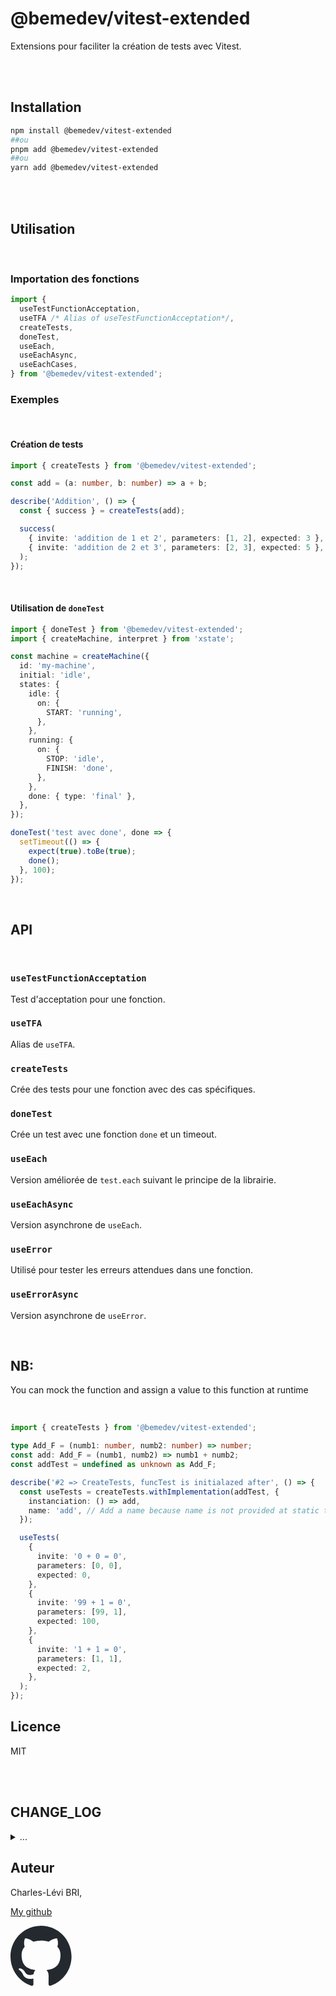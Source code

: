 # @bemedev/vitest-extended

Extensions pour faciliter la création de tests avec Vitest.

<br/>
<br/>

## Installation

```sh
npm install @bemedev/vitest-extended
##ou
pnpm add @bemedev/vitest-extended
##ou
yarn add @bemedev/vitest-extended
```

<br/>
<br/>

## Utilisation

<br/>

### Importation des fonctions

```ts
import {
  useTestFunctionAcceptation,
  useTFA /* Alias of useTestFunctionAcceptation*/,
  createTests,
  doneTest,
  useEach,
  useEachAsync,
  useEachCases,
} from '@bemedev/vitest-extended';
```

### Exemples

<br/>

#### Création de tests

```ts
import { createTests } from '@bemedev/vitest-extended';

const add = (a: number, b: number) => a + b;

describe('Addition', () => {
  const { success } = createTests(add);

  success(
    { invite: 'addition de 1 et 2', parameters: [1, 2], expected: 3 },
    { invite: 'addition de 2 et 3', parameters: [2, 3], expected: 5 },
  );
});
```

<br/>

#### Utilisation de `doneTest`

```ts
import { doneTest } from '@bemedev/vitest-extended';
import { createMachine, interpret } from 'xstate';

const machine = createMachine({
  id: 'my-machine',
  initial: 'idle',
  states: {
    idle: {
      on: {
        START: 'running',
      },
    },
    running: {
      on: {
        STOP: 'idle',
        FINISH: 'done',
      },
    },
    done: { type: 'final' },
  },
});

doneTest('test avec done', done => {
  setTimeout(() => {
    expect(true).toBe(true);
    done();
  }, 100);
});
```

<br/>

## API

<br/>

### `useTestFunctionAcceptation`

Test d'acceptation pour une fonction.

### `useTFA`

Alias de `useTFA`.

### `createTests`

Crée des tests pour une fonction avec des cas spécifiques.

### `doneTest`

Crée un test avec une fonction `done` et un timeout.

### `useEach`

Version améliorée de `test.each` suivant le principe de la librairie.

### `useEachAsync`

Version asynchrone de `useEach`.

### `useError`

Utilisé pour tester les erreurs attendues dans une fonction.

### `useErrorAsync`

Version asynchrone de `useError`.

<br/>

## NB:

You can mock the function and assign a value to this function at runtime

<br/>

```ts
import { createTests } from '@bemedev/vitest-extended';

type Add_F = (numb1: number, numb2: number) => number;
const add: Add_F = (numb1, numb2) => numb1 + numb2;
const addTest = undefined as unknown as Add_F;

describe('#2 => CreateTests, funcTest is initialazed after', () => {
  const useTests = createTests.withImplementation(addTest, {
    instanciation: () => add,
    name: 'add', // Add a name because name is not provided at static time
  });

  useTests(
    {
      invite: '0 + 0 = 0',
      parameters: [0, 0],
      expected: 0,
    },
    {
      invite: '99 + 1 = 0',
      parameters: [99, 1],
      expected: 100,
    },
    {
      invite: '1 + 1 = 0',
      parameters: [1, 1],
      expected: 2,
    },
  );
});
```

## Licence

MIT

<br/>

<br/>

## CHANGE_LOG

<details>
<summary>
...
</summary>

## [1.2.3] - 2025-02-08 00:00

### Deleted

- remove fakeWaiter,

<br>

## [1.2.2] - 2025-02-08 00:00

### Fix

- fix fakeWaiter, not use directly vi

<br/>

## [1.2.0] - 2025-02-08 00:00

### Added

- add fakeWaiter

<br/>

## [1.1.6] - 2025-01-24 13:00

### Fix

- Fix name inside acceptation tests

<br/>

## [1.1.4] - 2025-01-24 12:40

### Ajout

- Add an option to provide custom string for error handling

<br/>

## [1.1.3] - 2025-01-24 09:00

### Ajout

- Peer dependencies vitest upgraded !

<br/>

## [1.1.1] - 2025-01-20 14:30

### Ajout

- Correction des erreurs de typographie dans la documentation.

### Amélioration

- Optimisation des performances des tests unitaires pour une exécution plus
  rapide.
- 100% coverage
- Meilleur typage

<br/>

## [1.1.0] - 2025-01-15

### Ajout

- Ajout de nouvelles assertions personnalisées pour Vitest.
- Ajout de tests unitaires pour tester les erreurs dans les fonctions

### Modification

- Amélioration des performances des fonctions existantes.
- Refactorisation du code pour une meilleure lisibilité et maintenabilité.

### Correction

- Correction d'un bug mineur dans la fonction `createTests` qui causait des
  erreurs intermittentes.

<br/>

## [1.0.0] - 2023-10-10

### Ajouté

- Initialisation du projet avec les extensions pour Vitest.
- Création des fonctions : `acceptation`, `createTests`, `done`, `each`,
  `types`
- Possibilité de mocker la fonction avant les tests avec la function
  "createTests"

<br/>

</details>

## Auteur

Charles-Lévi BRI,

[My github](https://github.com/chlbri?tab=repositories)

[<svg width="98" height="96" xmlns="http://www.w3.org/2000/svg"><path fill-rule="evenodd" clip-rule="evenodd" d="M48.854 0C21.839 0 0 22 0 49.217c0 21.756 13.993 40.172 33.405 46.69 2.427.49 3.316-1.059 3.316-2.362 0-1.141-.08-5.052-.08-9.127-13.59 2.934-16.42-5.867-16.42-5.867-2.184-5.704-5.42-7.17-5.42-7.17-4.448-3.015.324-3.015.324-3.015 4.934.326 7.523 5.052 7.523 5.052 4.367 7.496 11.404 5.378 14.235 4.074.404-3.178 1.699-5.378 3.074-6.6-10.839-1.141-22.243-5.378-22.243-24.283 0-5.378 1.94-9.778 5.014-13.2-.485-1.222-2.184-6.275.486-13.038 0 0 4.125-1.304 13.426 5.052a46.97 46.97 0 0 1 12.214-1.63c4.125 0 8.33.571 12.213 1.63 9.302-6.356 13.427-5.052 13.427-5.052 2.67 6.763.97 11.816.485 13.038 3.155 3.422 5.015 7.822 5.015 13.2 0 18.905-11.404 23.06-22.324 24.283 1.78 1.548 3.316 4.481 3.316 9.126 0 6.6-.08 11.897-.08 13.526 0 1.304.89 2.853 3.316 2.364 19.412-6.52 33.405-24.935 33.405-46.691C97.707 22 75.788 0 48.854 0z" fill="#24292f"/></svg>](https://github.com/chlbri?tab=repositories)
